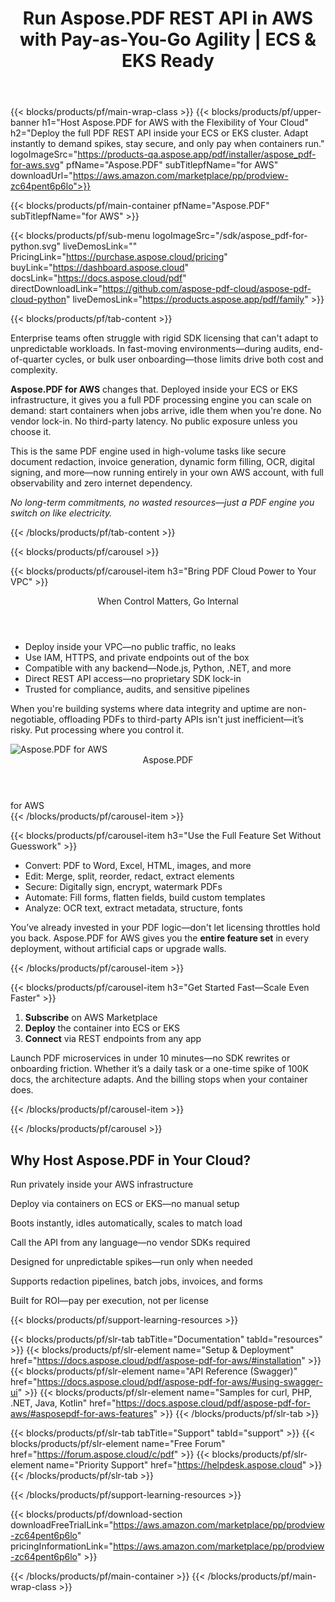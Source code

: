 ﻿---
title: Run Aspose.PDF REST API in AWS with Pay-as-You-Go Agility | ECS & EKS Ready
description: Ditch rigid licenses. Deploy the full Aspose.PDF REST API inside your AWS ECS or EKS cluster—scale on demand, control infrastructure, and only pay when you process.
weight: 120
url: /aws
---

{{< blocks/products/pf/main-wrap-class >}}
{{< blocks/products/pf/upper-banner 
    h1="Host Aspose.PDF for AWS with the Flexibility of Your Cloud" 
    h2="Deploy the full PDF REST API inside your ECS or EKS cluster. Adapt instantly to demand spikes, stay secure, and only pay when containers run." 
    logoImageSrc="https://products-qa.aspose.app/pdf/installer/aspose_pdf-for-aws.svg" 
    pfName="Aspose.PDF" 
    subTitlepfName="for AWS" 
    downloadUrl="https://aws.amazon.com/marketplace/pp/prodview-zc64pent6p6lo">}}

{{< blocks/products/pf/main-container pfName="Aspose.PDF" subTitlepfName="for AWS" >}}

{{< blocks/products/pf/sub-menu logoImageSrc="/sdk/aspose_pdf-for-python.svg" liveDemosLink="" PricingLink="https://purchase.aspose.cloud/pricing" buyLink="https://dashboard.aspose.cloud" docsLink="https://docs.aspose.cloud/pdf" directDownloadLink="https://github.com/aspose-pdf-cloud/aspose-pdf-cloud-python" liveDemosLink="https://products.aspose.app/pdf/family" >}}

{{< blocks/products/pf/tab-content >}}
<p>Enterprise teams often struggle with rigid SDK licensing that can't adapt to unpredictable workloads. In fast-moving environments—during audits, end-of-quarter cycles, or bulk user onboarding—those limits drive both cost and complexity.</p>

<p><strong>Aspose.PDF for AWS</strong> changes that. Deployed inside your ECS or EKS infrastructure, it gives you a full PDF processing engine you can scale on demand: start containers when jobs arrive, idle them when you're done. No vendor lock-in. No third-party latency. No public exposure unless you choose it.</p>

<p>This is the same PDF engine used in high-volume tasks like secure document redaction, invoice generation, dynamic form filling, OCR, digital signing, and more—now running entirely in your own AWS account, with full observability and zero internet dependency.</p>

<p><em>No long-term commitments, no wasted resources—just a PDF engine you switch on like electricity.</em></p>
{{< /blocks/products/pf/tab-content >}}

{{< blocks/products/pf/carousel >}}

{{< blocks/products/pf/carousel-item h3="Bring PDF Cloud Power to Your VPC" >}}
<div class="diagram1 d1-cloud">
  <div class="d1-row">
    <div class="d1-col d1-right">
      <header><i class="fa fa-lock"></i>When Control Matters, Go Internal</header>
      <ul>
        <li>Deploy inside your VPC—no public traffic, no leaks</li>
        <li>Use IAM, HTTPS, and private endpoints out of the box</li>
        <li>Compatible with any backend—Node.js, Python, .NET, and more</li>
        <li>Direct REST API access—no proprietary SDK lock-in</li>
        <li>Trusted for compliance, audits, and sensitive pipelines</li>
      </ul>
      <p>When you're building systems where data integrity and uptime are non-negotiable, offloading PDFs to third-party APIs isn't just inefficient—it’s risky. Put processing where you control it.</p>
    </div>
  </div>
  <div class="d1-logo">
    <img src="https://products-qa.aspose.app/pdf/installer/aspose_pdf-for-aws.svg" alt="Aspose.PDF for AWS">
    <header>Aspose.PDF</header>
    <footer>for AWS</footer>
  </div>
</div>
{{< /blocks/products/pf/carousel-item >}}

{{< blocks/products/pf/carousel-item h3="Use the Full Feature Set Without Guesswork" >}}
<ul>
  <li>Convert: PDF to Word, Excel, HTML, images, and more</li>
  <li>Edit: Merge, split, reorder, redact, extract elements</li>
  <li>Secure: Digitally sign, encrypt, watermark PDFs</li>
  <li>Automate: Fill forms, flatten fields, build custom templates</li>
  <li>Analyze: OCR text, extract metadata, structure, fonts</li>
</ul>
<p>You’ve already invested in your PDF logic—don't let licensing throttles hold you back. Aspose.PDF for AWS gives you the <strong>entire feature set</strong> in every deployment, without artificial caps or upgrade walls.</p>
{{< /blocks/products/pf/carousel-item >}}

{{< blocks/products/pf/carousel-item h3="Get Started Fast—Scale Even Faster" >}}
<ol>
  <li><strong>Subscribe</strong> on AWS Marketplace</li>
  <li><strong>Deploy</strong> the container into ECS or EKS</li>
  <li><strong>Connect</strong> via REST endpoints from any app</li>
</ol>
<p>Launch PDF microservices in under 10 minutes—no SDK rewrites or onboarding friction. Whether it’s a daily task or a one-time spike of 100K docs, the architecture adapts. And the billing stops when your container does.</p>
{{< /blocks/products/pf/carousel-item >}}

{{< /blocks/products/pf/carousel >}}

<div class="container-fluid features-section bg-gray singleproduct">
  <a class="anchor" id="features" name="features"></a>
  <div class="row">
    <div class="container">
      <h2 class="pr-ft">Why Host Aspose.PDF in Your Cloud?</h2>
      <div class="col-lg-4"><em class="fa fa-shield ico-blue fa-2x col-lg-2"></em><p class="col-lg-10">Run privately inside your AWS infrastructure</p></div>
      <div class="col-lg-4"><em class="fa fa-docker ico-blue fa-2x col-lg-2"></em><p class="col-lg-10">Deploy via containers on ECS or EKS—no manual setup</p></div>
      <div class="col-lg-4"><em class="fa fa-server ico-blue fa-2x col-lg-2"></em><p class="col-lg-10">Boots instantly, idles automatically, scales to match load</p></div>
      <div class="col-lg-4"><em class="fa fa-code ico-blue fa-2x col-lg-2"></em><p class="col-lg-10">Call the API from any language—no vendor SDKs required</p></div>
<div class="col-lg-4"><em class="fa fa-clock-o ico-blue fa-2x col-lg-2"></em><p class="col-lg-10">Designed for unpredictable spikes—run only when needed</p></div>
      <div class="col-lg-4"><em class="fa fa-wrench ico-blue fa-2x col-lg-2"></em><p class="col-lg-10">Supports redaction pipelines, batch jobs, invoices, and forms</p></div>
      <div class="col-lg-4"><em class="fa fa-bar-chart ico-blue fa-2x col-lg-2"></em><p class="col-lg-10">Built for ROI—pay per execution, not per license</p></div>
    </div>
  </div>
</div>

{{< blocks/products/pf/support-learning-resources >}}

{{< blocks/products/pf/slr-tab tabTitle="Documentation" tabId="resources" >}}
{{< blocks/products/pf/slr-element name="Setup & Deployment" href="https://docs.aspose.cloud/pdf/aspose-pdf-for-aws/#installation" >}}
{{< blocks/products/pf/slr-element name="API Reference (Swagger)" href="https://docs.aspose.cloud/pdf/aspose-pdf-for-aws/#using-swagger-ui" >}}
{{< blocks/products/pf/slr-element name="Samples for curl, PHP, .NET, Java, Kotlin" href="https://docs.aspose.cloud/pdf/aspose-pdf-for-aws/#asposepdf-for-aws-features" >}}
{{< /blocks/products/pf/slr-tab >}}

{{< blocks/products/pf/slr-tab tabTitle="Support" tabId="support" >}}
{{< blocks/products/pf/slr-element name="Free Forum" href="https://forum.aspose.cloud/c/pdf" >}}
{{< blocks/products/pf/slr-element name="Priority Support" href="https://helpdesk.aspose.cloud" >}}
{{< /blocks/products/pf/slr-tab >}}

{{< /blocks/products/pf/support-learning-resources >}}

{{< blocks/products/pf/download-section 
    downloadFreeTrialLink="https://aws.amazon.com/marketplace/pp/prodview-zc64pent6p6lo" 
    pricingInformationLink="https://aws.amazon.com/marketplace/pp/prodview-zc64pent6p6lo" >}}

{{< /blocks/products/pf/main-container >}}
{{< /blocks/products/pf/main-wrap-class >}}

